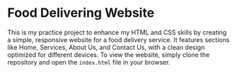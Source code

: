 # Food Delivering Website  

This is my practice project to enhance my HTML and CSS skills by creating a simple, responsive website for a food delivery service. It features sections like Home, Services, About Us, and Contact Us, with a clean design optimized for different devices. To view the website, simply clone the repository and open the `index.html` file in your browser.
